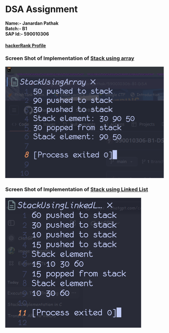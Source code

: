 # DSA Assignment

**Name:- Janardan Pathak**
<br>
**Batch:- B1**
<br>
**SAP Id:- 590010306**
<br>
#### [hackerRank Profile](https://www.hackerrank.com/profile/janardanpathak)

### Screen Shot of Implementation of [Stack using array](./StackUsingArray.c)

![Stack Using Array](./StackUsingArray.png)

### Screen Shot of Implementation of [Stack using Linked List](./StackUsingLinkedList.c)

![Stack Using Linked List](./StackUsingLinkedList.png)
